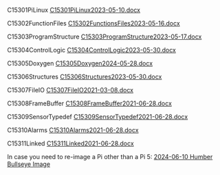 C15301PiLinux 
[C15301PiLinux2023-05-10.docx](https://humberital-my.sharepoint.com/:w:/g/personal/mdrk0011_humber_ca/EfZLD7V41I9Ao7Vv_nRxsU0BufKzvzMXJ99VevltFZW3lg?e=vu1vE6)

C15302FunctionFiles 
[C15302FunctionsFiles2023-05-16.docx](https://humberital-my.sharepoint.com/:w:/g/personal/mdrk0011_humber_ca/EUWzcljFxfRMqnEwfZa7hdIBlwsIAKWTcdenAZWhhi2Rqg?e=EmhB4D)

C15303ProgramStructure 
[​C15303ProgramStructure2023-05-17.docx](https://humberital-my.sharepoint.com/:w:/g/personal/mdrk0011_humber_ca/EcogNsnbzipKmpqRxQD6HooBcSB0qCPKRGXK3Fkh5b9aRQ?e=m39pD0)

C15304ControlLogic 
[C15304ControlLogic2023-05-30.docx](https://humberital-my.sharepoint.com/:w:/g/personal/mdrk0011_humber_ca/EY8-CDNJ3gBHjRPkqx0syiMBVXcyKrxfwr5QrQwTTU-5xw?e=gY5SEX)

C15305Doxygen 
[​C15305Doxygen2024-05-28.docx](https://humberital-my.sharepoint.com/:w:/g/personal/mdrk0011_humber_ca/EYRFzf3JRrpPsRTER6Nx3CABE9ksI_qWT1B2o7HxoG3P4w?e=arsfrA)

C15306Structures 
[C15306Structures2023-05-30.docx](https://humberital-my.sharepoint.com/:w:/g/personal/mdrk0011_humber_ca/EU6hrkAM_ERAtscbdCPTKu0B3gWhJhyvUulnTpsCDhxoow?e=Znof13)

C15307FileIO 
[​C15307FileIO2021-03-08.docx](https://humberital-my.sharepoint.com/:w:/g/personal/mdrk0011_humber_ca/EVPPMdw4PEpHifXkB7FHPSQBWpWX0sS0sNfWRgL6uqTcRQ?e=yzh1lD)

C15308FrameBuffer 
[C15308FrameBuffer2021-06-28.docx](https://humberital-my.sharepoint.com/:w:/g/personal/mdrk0011_humber_ca/Ef6dBPjarqNDrvuqTMUASMAB4r4nvliFUfcSn_5utvkHWg?e=guj1Ol)

C15309SensorTypedef 
[​C15309SensorTypedef2021-06-28.docx](https://humberital-my.sharepoint.com/:w:/g/personal/mdrk0011_humber_ca/EXNUsyY1kWtHgnR_L5z6zRMBYnuuhmAyuMt5hdFb_uFReQ?e=dus4VE)

C15310Alarms 
[​C15310Alarms2021-06-28.docx](https://humberital-my.sharepoint.com/:w:/g/personal/mdrk0011_humber_ca/EZgX0GNZLbpPkgn41_EqBwwBzV5NCOCS6_eh_gcc079yGg?e=OPcI4C)

C15311Linked 
[C15311Linked2021-06-28.docx](https://humberital-my.sharepoint.com/:w:/g/personal/mdrk0011_humber_ca/EQLk8NjOjVJOjEfOym3-8UUBEdolc--4Qmuoc03gKiP7rA?e=N1d5wt)

In case you need to re-image a Pi other than a Pi 5: [2024-06-10 Humber Bullseye Image](https://humberital-my.sharepoint.com/:u:/g/personal/mdrk0011_humber_ca/EQ4fQVAaqn9CsVg5qoSNQ70B2Z_OsFoFKBil0W7f9brfTQ?e=vMpuhy)
